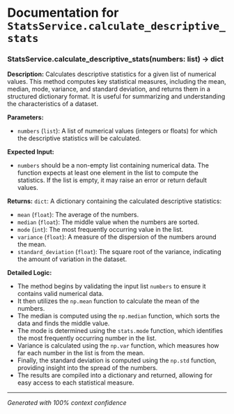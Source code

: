 # Documentation for `StatsService.calculate_descriptive_stats`

### StatsService.calculate_descriptive_stats(numbers: list) -> dict

**Description:**
Calculates descriptive statistics for a given list of numerical values. This method computes key statistical measures, including the mean, median, mode, variance, and standard deviation, and returns them in a structured dictionary format. It is useful for summarizing and understanding the characteristics of a dataset.

**Parameters:**
- `numbers` (`list`): A list of numerical values (integers or floats) for which the descriptive statistics will be calculated.

**Expected Input:**
- `numbers` should be a non-empty list containing numerical data. The function expects at least one element in the list to compute the statistics. If the list is empty, it may raise an error or return default values.

**Returns:**
`dict`: A dictionary containing the calculated descriptive statistics:
- `mean` (`float`): The average of the numbers.
- `median` (`float`): The middle value when the numbers are sorted.
- `mode` (`int`): The most frequently occurring value in the list.
- `variance` (`float`): A measure of the dispersion of the numbers around the mean.
- `standard_deviation` (`float`): The square root of the variance, indicating the amount of variation in the dataset.

**Detailed Logic:**
- The method begins by validating the input list `numbers` to ensure it contains valid numerical data.
- It then utilizes the `np.mean` function to calculate the mean of the numbers.
- The median is computed using the `np.median` function, which sorts the data and finds the middle value.
- The mode is determined using the `stats.mode` function, which identifies the most frequently occurring number in the list.
- Variance is calculated using the `np.var` function, which measures how far each number in the list is from the mean.
- Finally, the standard deviation is computed using the `np.std` function, providing insight into the spread of the numbers.
- The results are compiled into a dictionary and returned, allowing for easy access to each statistical measure.

---
*Generated with 100% context confidence*
